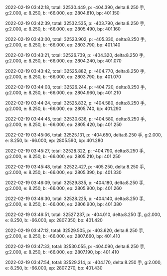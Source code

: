 2022-02-19 03:42:18, total: 32530.449, p: -404.390, delta:8.250 手, g:2.000, e: 8.250, b: -66.000, ep: 2804.810, bp: 401.150

2022-02-19 03:42:39, total: 32532.535, p: -403.790, delta:8.250 手, g:2.000, e: 8.250, b: -66.000, ep: 2805.490, bp: 401.160

2022-02-19 03:43:00, total: 32523.902, p: -405.330, delta:8.250 手, g:2.000, e: 8.250, b: -66.000, ep: 2803.790, bp: 401.140

2022-02-19 03:43:21, total: 32526.739, p: -404.320, delta:8.250 手, g:2.000, e: 8.250, b: -66.000, ep: 2804.240, bp: 401.070

2022-02-19 03:43:42, total: 32525.882, p: -404.770, delta:8.250 手, g:2.000, e: 8.250, b: -66.000, ep: 2803.790, bp: 401.070

2022-02-19 03:44:03, total: 32526.244, p: -404.720, delta:8.250 手, g:2.000, e: 8.250, b: -66.000, ep: 2804.960, bp: 401.210

2022-02-19 03:44:24, total: 32525.832, p: -404.580, delta:8.250 手, g:2.000, e: 8.250, b: -66.000, ep: 2805.740, bp: 401.290

2022-02-19 03:44:45, total: 32530.636, p: -404.580, delta:8.250 手, g:2.000, e: 8.250, b: -66.000, ep: 2805.420, bp: 401.250

2022-02-19 03:45:06, total: 32525.131, p: -404.650, delta:8.250 手, g:2.000, e: 8.250, b: -66.000, ep: 2805.590, bp: 401.280

2022-02-19 03:45:27, total: 32528.322, p: -404.790, delta:8.250 手, g:2.000, e: 8.250, b: -66.000, ep: 2805.210, bp: 401.250

2022-02-19 03:45:48, total: 32522.427, p: -405.250, delta:8.250 手, g:2.000, e: 8.250, b: -66.000, ep: 2805.390, bp: 401.330

2022-02-19 03:46:09, total: 32529.835, p: -404.180, delta:8.250 手, g:2.000, e: 8.250, b: -66.000, ep: 2805.900, bp: 401.260

2022-02-19 03:46:30, total: 32528.225, p: -404.140, delta:8.250 手, g:2.000, e: 8.250, b: -66.000, ep: 2806.900, bp: 401.380

2022-02-19 03:46:51, total: 32527.237, p: -404.010, delta:8.250 手, g:2.000, e: 8.250, b: -66.000, ep: 2807.350, bp: 401.420

2022-02-19 03:47:12, total: 32529.505, p: -403.620, delta:8.250 手, g:2.000, e: 8.250, b: -66.000, ep: 2807.660, bp: 401.410

2022-02-19 03:47:33, total: 32530.055, p: -404.090, delta:8.250 手, g:2.000, e: 8.250, b: -66.000, ep: 2807.190, bp: 401.410

2022-02-19 03:47:54, total: 32529.214, p: -404.170, delta:8.250 手, g:2.000, e: 8.250, b: -66.000, ep: 2807.270, bp: 401.430